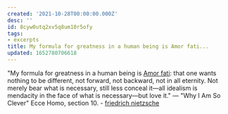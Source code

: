 ```yaml
---
created: '2021-10-28T00:00:00.000Z'
desc: ''
id: 8cyw0utq2xv5q8um10r5ofy
tags:
- excerpts
title: My formula for greatness in a human being is Amor fati...
updated: 1652780706618
---
```

   
"My formula for greatness in a human being is [Amor fati](#Amor%20fati): that one wants nothing to be different, not forward, not backward, not in all eternity. Not merely bear what is necessary, still less conceal it—all idealism is mendacity in the face of what is necessary—but love it." — "Why I Am So Clever" Ecce Homo, section 10. - [friedrich nietzsche](../../resources/people/friedrich%20nietzsche.md)
